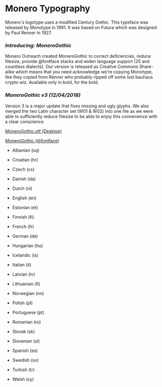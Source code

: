 # Monero Typography

Monero's logotype uses a modified Century Gothic. This typeface was released by Monotype in 1991. It was based on Futura which was designed by Paul Renner in 1927.

### _Introducing: MoneroGothic_

Monero Outreach created MoneroGothic to correct deficiencies, reduce filesize, provide @fontface stacks and widen language support (25 and countless dialects). Our version is released as Creative Commons Share-alike which means that you need acknowledge we're copying Monotype, like they copied from Renner who probably ripped off some lost bauhaus crypto wiz. Available only in bold, for the bold.

### _MoneroGothic v3 (12/04/2018)_

Version 3 is a major update that fixes missing and ugly glyphs. We also merged the two Latin character set (W01 & W02) into one file as we were able to sufficiently reduce filesize to be able to enjoy this convenience with a clear conscience.

[MoneroGothic.otf (Desktop)](https://static.monerooutreach.org/font/MoneroSerif/MoneroGothic_v3.zip)

[MoneroGothic (@fontface)](https://static.monerooutreach.org/font/MoneroSerif/MoneroGothic_v3_web.zip)

- Albanian (sq)

- Croatian (hr)

- Czech (cs)

- Danish (da)

- Dutch (nl)

- English (en)

- Estonian (et)

- Finnish (fi)

- French (fr)

- German (de)

- Hungarian (hu)

- Icelandic (is)

- Italian (it)

- Latvian (lv)

- Lithuanian (lt)

- Norwegian (nn)

- Polish (pl)

- Portuguese (pt)

- Romanian (ro)

- Slovak (sk)

- Slovenian (sl)

- Spanish (es)

- Swedish (sv)

- Turkish (tr)

- Welsh (cy)
